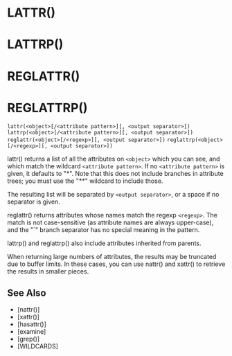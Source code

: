 # LATTR()
# LATTRP()
# REGLATTR()
# REGLATTRP()
`lattr(<object>[/<attribute pattern>][, <output separator>])`
`lattrp(<object>[/<attribute pattern>][, <output separator>])`
`reglattr(<object>[/<regexp>][, <output separator>])`
`reglattrp(<object>[/<regexp>][, <output separator>])`

  lattr() returns a list of all the attributes on `<object>` which you can see, and which match the wildcard `<attribute pattern>`. If no `<attribute pattern>` is given, it defaults to "*". Note that this does not include branches in attribute trees; you must use the "**" wildcard to include those.

  The resulting list will be separated by `<output separator>`, or a space if no separator is given.

  reglattr() returns attributes whose names match the regexp `<regexp>`. The match is not case-sensitive (as attribute names are always upper-case), and the "`" branch separator has no special meaning in the pattern.

  lattrp() and reglattrp() also include attributes inherited from parents.

  When returning large numbers of attributes, the results may be truncated due to buffer limits. In these cases, you can use nattr() and xattr() to retrieve the results in smaller pieces.


## See Also
- [nattr()]
- [xattr()]
- [hasattr()]
- [examine]
- [grep()]
- [WILDCARDS]

